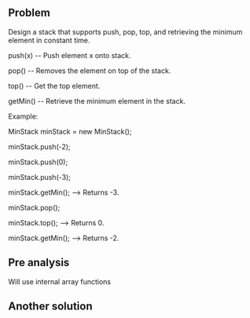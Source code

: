 ## Problem

Design a stack that supports push, pop, top, and retrieving the minimum element in constant time.

push(x) -- Push element x onto stack.

pop() -- Removes the element on top of the stack.

top() -- Get the top element.

getMin() -- Retrieve the minimum element in the stack.

Example:

MinStack minStack = new MinStack();

minStack.push(-2);

minStack.push(0);

minStack.push(-3);

minStack.getMin(); --> Returns -3.

minStack.pop();

minStack.top(); --> Returns 0.

minStack.getMin(); --> Returns -2.

## Pre analysis

Will use internal array functions

## Another solution
